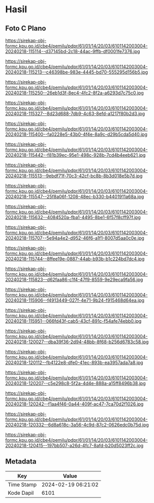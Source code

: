 # Hasil

## Foto C Plano

https://sirekap-obj-formc.kpu.go.id/cbe4/pemilu/pdpr/61/01/14/20/03/6101142003004-20240218-115114--d37145bd-2c18-44ac-9ffb-df0001fe7376.jpg

https://sirekap-obj-formc.kpu.go.id/cbe4/pemilu/pdpr/61/01/14/20/03/6101142003004-20240218-115213--c46398be-983e-4445-bd70-555295d156b5.jpg

https://sirekap-obj-formc.kpu.go.id/cbe4/pemilu/pdpr/61/01/14/20/03/6101142003004-20240218-115250--26eb1d3f-8ec4-4fc2-8f2a-a6293d7c75c0.jpg

https://sirekap-obj-formc.kpu.go.id/cbe4/pemilu/pdpr/61/01/14/20/03/6101142003004-20240218-115327--8d23d688-7db9-4c63-8efd-a1217f80b2d3.jpg

https://sirekap-obj-formc.kpu.go.id/cbe4/pemilu/pdpr/61/01/14/20/03/6101142003004-20240218-115400--fa0228e5-43b0-4f4e-8a9c-d29b5cda5d40.jpg

https://sirekap-obj-formc.kpu.go.id/cbe4/pemilu/pdpr/61/01/14/20/03/6101142003004-20240218-115442--f81b39ec-95e1-498c-928b-7cd4b4eeb621.jpg

https://sirekap-obj-formc.kpu.go.id/cbe4/pemilu/pdpr/61/01/14/20/03/6101142003004-20240218-115513--9ebdf71f-70c3-42cf-bc8b-8b3d018e5b7d.jpg

https://sirekap-obj-formc.kpu.go.id/cbe4/pemilu/pdpr/61/01/14/20/03/6101142003004-20240218-115547--25f8a06f-1208-48ec-b330-b4401911a68a.jpg

https://sirekap-obj-formc.kpu.go.id/cbe4/pemilu/pdpr/61/01/14/20/03/6101142003004-20240218-115632--4084520a-fba1-4495-8be1-6f57f8cff97f.jpg

https://sirekap-obj-formc.kpu.go.id/cbe4/pemilu/pdpr/61/01/14/20/03/6101142003004-20240218-115707--5e94a4e2-d952-46f6-a1f1-8007d5aa0c0e.jpg

https://sirekap-obj-formc.kpu.go.id/cbe4/pemilu/pdpr/61/01/14/20/03/6101142003004-20240218-115744--8ffee19e-0887-44ab-b93b-b1c224bd7dc4.jpg

https://sirekap-obj-formc.kpu.go.id/cbe4/pemilu/pdpr/61/01/14/20/03/6101142003004-20240218-115823--d62faa86-c1f4-47f9-8559-9e29eca9fa56.jpg

https://sirekap-obj-formc.kpu.go.id/cbe4/pemilu/pdpr/61/01/14/20/03/6101142003004-20240218-115906--f4913449-027f-4e71-9b24-f915468d64ea.jpg

https://sirekap-obj-formc.kpu.go.id/cbe4/pemilu/pdpr/61/01/14/20/03/6101142003004-20240218-115951--066fd43f-cab5-43cf-891c-f54afe74ebb0.jpg

https://sirekap-obj-formc.kpu.go.id/cbe4/pemilu/pdpr/61/01/14/20/03/6101142003004-20240218-120027--dba39f36-2d94-48bb-8f68-b256d6783c58.jpg

https://sirekap-obj-formc.kpu.go.id/cbe4/pemilu/pdpr/61/01/14/20/03/6101142003004-20240218-120112--fb4122e8-dfe0-41ec-893b-ea3957ada7a8.jpg

https://sirekap-obj-formc.kpu.go.id/cbe4/pemilu/pdpr/61/01/14/20/03/6101142003004-20240218-120207--c5e298c8-5f2a-4d4e-888a-a15ff8496b38.jpg

https://sirekap-obj-formc.kpu.go.id/cbe4/pemilu/pdpr/61/01/14/20/03/6101142003004-20240218-120242--f1aa4f46-0a44-409f-ac47-7ca70d2f1026.jpg

https://sirekap-obj-formc.kpu.go.id/cbe4/pemilu/pdpr/61/01/14/20/03/6101142003004-20240218-120332--6d8a618c-3a56-4c9d-87c2-0626edc0b75d.jpg

https://sirekap-obj-formc.kpu.go.id/cbe4/pemilu/pdpr/61/01/14/20/03/6101142003004-20240218-120415--197bb507-a26d-4fc7-8afd-b20d5023ff2c.jpg


## Metadata

| Key        | Value               |
| ---------- | ------------------- |
| Time Stamp | 2024-02-19 06:21:02 |
| Kode Dapil | 6101                |




